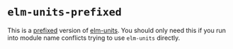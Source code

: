# `elm-units-prefixed`

This is a [prefixed](https://github.com/pd-andy/elm-package-prefixer) version of
[elm-units](https://package.elm-lang.org/packages/ianmackenzie/elm-units/1.0.0/).
You should only need this if you run into module name conflicts trying to use
`elm-units` directly.
